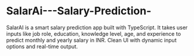 # SalarAi---Salary-Prediction-
SalarAI is a smart salary prediction app built with TypeScript. It takes user inputs like job role, education, knowledge level, age, and experience to predict monthly and yearly salary in INR. Clean UI with dynamic input options and real-time output.
